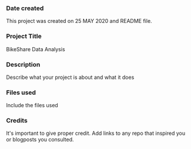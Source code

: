 ### Date created
This project was created on 25 MAY 2020 and README file.

### Project Title
BikeShare Data Analysis

### Description
Describe what your project is about and what it does

### Files used
Include the files used

### Credits
It's important to give proper credit. Add links to any repo that inspired you or blogposts you consulted.

